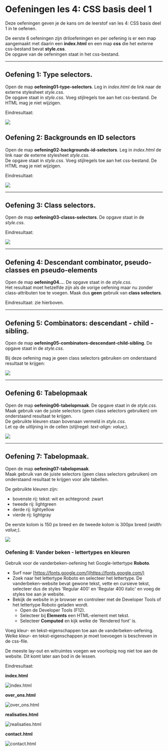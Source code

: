 # Oefeningen les 4: CSS basis deel 1

Deze oefeningen geven je de kans om de leerstof van les 4: CSS basis deel 1 in te oefenen.
            
De eerste 6 oefeningen zijn driloefeningen en per oefening is er een map aangemaakt met daarin een **index.html** en een map **css** die het externe css-bestand bevat **style.css**.     
De opgave van de oefeningen staat in het css-bestand.      

---

## Oefening 1: Type selectors.

Open de map **oefening01-type-selectors**. Leg in *index.html* de link naar de externe stylesheet *style.css*.          
De opgave staat in *style.css*. Voeg stijlregels toe aan het css-bestand. De HTML mag je niet wijzigen.

Eindresultaat:

![](images/oef1.png)          
        

## Oefening 2: Backgrounds en ID selectors

Open de map **oefening02-backgrounds-id-selectors**. Leg in *index.html* de link naar de externe stylesheet *style.css*.          
De opgave staat in *style.css*. Voeg stijlregels toe aan het css-bestand. De HTML mag je niet wijzigen.

Eindresultaat:

![](images/oef2.png)          

---

## Oefening 3: Class selectors.

Open de map **oefening03-classs-selectors**. De opgave staat in de *style.css*.

Eindresultaat:

![](images/oef3-4.png)            


-----
## Oefening 4: Descendant combinator, pseudo-classes en pseudo-elements

Open de map **oefening04...**. De opgave staat in de *style.css*.           
Het resultaat moet hetzelfde zijn als de vorige oefening maar 
nu zonder class-attributen toe te voegen. Maak dus **geen** gebruik van **class selectors**.       

Eindresultaat: zie hierboven.   

-----
## Oefening 5: Combinators: descendant - child - sibling.

Open de map **oefening05-combinators-descendant-child-sibling**. De opgave staat in de *style.css*. 

Bij deze oefening mag je geen class selectors gebruiken om onderstaand resultaat te krijgen:      

![](images/oef5.png)             

-----
## Oefening 6: Tabelopmaak

Open de map **oefening06-tabelopmaak**. De opgave staat in de *style.css*. 
Maak gebruik van de juiste selectors (geen class selectors gebruiken) om onderstaand resultaat te krijgen.        
De gebruikte kleuren staan bovenaan vermeld in *style.css*.     
Let op de uitlijning in de cellen (stijlregel: *text-align: value;*).            

![](images/oef6.png)       

-----
## Oefening 7: Tabelopmaak.

Open de map **oefening07-tabelopmaak**.  
Maak gebruik van de juiste selectors (geen class selectors gebruiken) om onderstaand resultaat te krijgen voor alle tabellen.        

De gebruikte kleuren zijn:      
  - bovenste rij: tekst: wit en achtegrond: zwart                
  - tweede rij: lightgreen               
  - derde rij: lightyellow                  
  - vierde rij: lightgray                             
  
De eerste kolom is 150 px breed en de tweede kolom is 300px breed (*width: value;*).      

![](images/oef7.png)

### Oefening 8: Vander beken - lettertypes en kleuren

Gebruik voor de vanderbeken-oefening het Google-lettertype **Roboto**. 

- Surf naar [https://fonts.google.com/](https://fonts.google.com/)
- Zoek naar het lettertype Roboto en selecteer het lettertype. De vanderbeken-website  bevat gewone tekst, vette en cursieve tekst, selecteer dus de styles 'Regular 400' en 'Regular 400 italic'
  en voeg de styles toe aan je website.   
- Bekijk de website in je browser en controleer met de Developer Tools of het lettertype Roboto geladen wordt.
  - Open de Developer Tools (F12).
  - Selecteer bij **Elements** een HTML-element met tekst.
  - Selecteer **Computed** en kijk welke de 'Rendered font' is.

Voeg kleur- en tekst-eigenschappen toe aan de vanderbeken-oefening. Welke kleur- en tekst-eigenschappen je moet toevoegen is beschreven in de css-file.

De meeste lay-out en witruimtes voegen we voorlopig nog niet toe aan de website. Dit komt later aan bod in de lessen.

Eindresultaat: 

**index.html**

![index.html](images/vdb1.png)          

**over_ons.html**

![over_ons.html](images/vdb2.png)          

**realisaties.html**

![realisaties.html](images/vdb3.png)          

**contact.html**

![contact.html](images/vdb4.png)          
